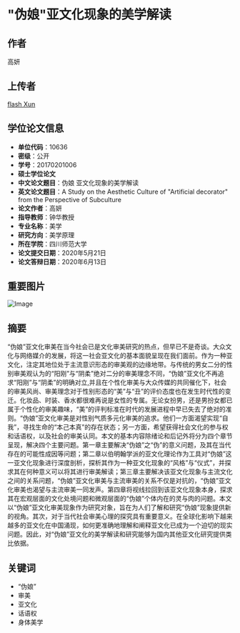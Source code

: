 # "伪娘"亚文化现象的美学解读

## 作者
高妍

## 上传者
[flash Xun](https://www.scribd.com/user/621956918/flash-Xun)

## 学位论文信息
- **单位代码**：10636
- **密级**：公开
- **学号**：20170201006
- **硕士学位论文**
- **中文论文题目**：伪娘 亚文化现象的美学解读
- **英文论文题目**：A Study on the Aesthetic Culture of "Artificial decorator" from the Perspective of Subculture
- **论文作者**：高妍
- **指导教师**：钟华教授
- **专业名称**：美学
- **研究方向**：美学原理
- **所在学院**：四川师范大学
- **论文提交日期**：2020年5月21日
- **论文答辩日期**：2020年6月13日

## 重要图片
![Image](https://html.scribdassets.com/81pn93ubk0bjw20e/images/1-b563b44806.png) 

## 摘要
“伪娘”亚文化审美在当今社会已是文化审美研究的热点，但早已不是奇谈。大众文化与网络媒介的发展，将这一社会亚文化的基本面貌呈现在我们面前。作为一种亚文化，注定其地位处于主流意识形态的审美观的边缘地带。与传统的男女二分的性别审美观认为的“阳刚”与“阴柔”绝对二分的审美理念不同，“伪娘”亚文化不再追求“阳刚”与“阴柔”的明确对立,并且在个性化审美与大众传媒的共同催化下，社会的审美风尚、审美理念对于性别形态的“美”与“丑”的评价态度也在发生时代性的变迁。化妆品、时装、香水都很难再说是女性的专属。无论女扮男，还是男扮女都已属于个性化的审美趣味，“美”的评判标准在时代的发展进程中早已失去了绝对的准则。“伪娘”亚文化审美是对性别气质多元化审美的追求。他们一方面渴望实现“自我”，寻找生命的“本己本真”的存在状态；另一方面，希望获得社会文化的参与权和话语权，以及社会的审美认同。本文的基本内容除绪论和后记外将分为四个章节呈现，解决四个主要问题。第一章主要解决“伪娘”之“伪”的意义问题，及其在当代存在的可能性成因等问题；第二章以伯明翰学派的亚文化理论作为工具对“伪娘”这一亚文化现象进行深度剖析，探析其作为一种亚文化现象的“风格”与“仪式”，并探求其在何种意义可以将其进行审美解读；第三章主要解决该亚文化现象与主流文化之间的关系问题，“伪娘”亚文化审美与主流审美的关系不仅是对抗的，“伪娘”亚文化审美也渴望与主流审美一同发声。第四章将视线拉回到该亚文化现象本身，探求其在宏观层面的文化处境问题和微观层面的“伪娘”个体内在的灵与肉的问题。本文以“伪娘”亚文化审美现象作为研究对象，旨在为人们了解和研究“伪娘”现象提供新的视角。其次，对于当代社会审美心理的探究具有重要意义。在全球化影响下越来越多的亚文化在中国涌现，如何更准确地理解和阐释亚文化已成为一个迫切的现实问题。因此，对“伪娘”亚文化的美学解读和研究能够为国内其他亚文化研究提供类比依据。

## 关键词
- “伪娘”
- 审美
- 亚文化
- 话语权
- 身体美学